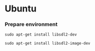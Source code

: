  # Ubuntu
 ### Prepare environment

    sudo apt-get install libsdl2-dev

    sudo apt-get install libsdl2-image-dev
